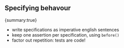 
## Specifying behavour
{summary:true}

- write specifications as imperative english sentences
- keep one assertion per specification, using `before()`
- factor out repetition: tests are code!
